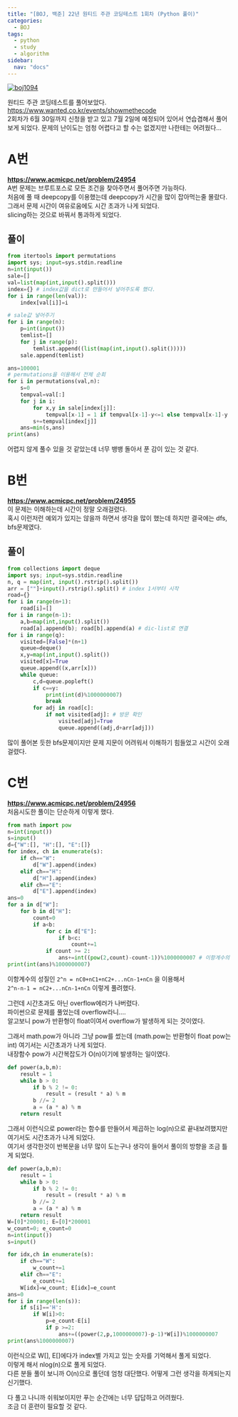 ```yaml
---
title: "[BOJ, 백준] 22년 원티드 주관 코딩테스트 1회차 (Python 풀이)"
categories:
  - BOJ
tags:
  - python
  - study
  - algorithm
sidebar: 
  nav: "docs"
---
```


[![boj1094](https://d2gd6pc034wcta.cloudfront.net/images/logo@2x.png)](https://www.acmicpc.net/category/detail/3097)


원티드 주관 코딩테스트를 풀어보았다.    
<https://www.wanted.co.kr/events/showmethecode>     
2회차가 6월 30일까지 신청을 받고 있고 7월 2일에 예정되어 있어서 연습겸해서 풀어보게 되었다.
문제의 난이도는 엄청 어렵다고 할 수는 없겠지만 나한테는 어려웠다...   


# A번 
__<https://www.acmicpc.net/problem/24954>__    
A번 문제는 브루트포스로 모든 조건을 찾아주면서 풀어주면 가능하다.    
처음에 풀 때 deepcopy를 이용했는데 deepcopy가 시간을 많이 잡아먹는줄 몰랐다.    
그래서 문제 시간이 여유로움에도 시간 초과가 나게 되었다.    
slicing하는 것으로 바꿔서 통과하게 되었다.    

## 풀이
```python
from itertools import permutations
import sys; input=sys.stdin.readline
n=int(input())
sale=[]
val=list(map(int,input().split()))
index={} # index값을 dict로 만들어서 넣어주도록 했다.
for i in range(len(val)):
    index[val[i]]=i

# sale값 넣어주기
for i in range(n):
    p=int(input())
    temlist=[]
    for j in range(p):
        temlist.append((list(map(int,input().split()))))
    sale.append(temlist)

ans=100001
# permutations을 이용해서 전체 순회
for i in permutations(val,n):
    s=0
    tempval=val[:]
    for j in i:
        for x,y in sale[index[j]]:
            tempval[x-1] = 1 if tempval[x-1]-y<=1 else tempval[x-1]-y 
        s+=tempval[index[j]]
    ans=min(s,ans)
print(ans)
```
어렵지 않게 풀수 있을 것 같았는데 너무 뱅뱅 돌아서 푼 감이 있는 것 같다.

# B번

__<https://www.acmicpc.net/problem/24955>__    
이 문제는 이해하는데 시간이 정말 오래걸렸다.   
혹시 이런저런 예외가 있지는 않을까 하면서 생각을 많이 했는데
하지만 결국에는 dfs, bfs문제였다.

## 풀이

```python
from collections import deque
import sys; input=sys.stdin.readline
n, q = map(int, input().rstrip().split())
arr = [""]+input().rstrip().split() # index 1서부터 시작
road={}
for i in range(n+1):
    road[i]=[] 
for i in range(n-1):
    a,b=map(int,input().split())
    road[a].append(b); road[b].append(a) # dic-list로 연결
for i in range(q):
    visited=[False]*(n+1)
    queue=deque()
    x,y=map(int,input().split())
    visited[x]=True
    queue.append((x,arr[x]))
    while queue:
        c,d=queue.popleft()   
        if c==y:
            print(int(d)%1000000007)
            break
        for adj in road[c]:
            if not visited[adj]: # 방문 확인
                visited[adj]=True
                queue.append((adj,d+arr[adj]))
```
많이 풀어본 듯한 bfs문제이지만 문제 지문이 어려워서 이해하기 힘들었고 시간이 오래걸렸다.

# C번

__<https://www.acmicpc.net/problem/24956>__    
처음시도한 풀이는 단순하게 이렇게 했다.   

```python
from math import pow
n=int(input())
s=input()
d={"W":[], "H":[], "E":[]}
for index, ch in enumerate(s):
    if ch=="W":
        d["W"].append(index)
    elif ch=="H":
        d["H"].append(index)
    elif ch=="E":
        d["E"].append(index)
ans=0
for a in d["W"]:
    for b in d["H"]:
        count=0
        if a<b:
            for c in d["E"]:
                if b<c:
                    count+=1
            if count >= 2:
                ans+=int((pow(2,count)-count-1))%1000000007 # 이항계수의 성질 이용
print(int(ans)%1000000007)
```
이항계수의 성질인 `2^n = nC0+nC1+nC2+...nCn-1+nCn` 을 이용해서    
`2^n-n-1 = nC2+...nCn-1+nCn` 이렇게 풀려했다.     
    
그런데 시간초과도 아닌 overflow에러가 나버렸다.      
파이썬으로 문제를 풀었는데 overflow라니....     
알고보니 pow가 반환형이 float이여서 overflow가 발생하게 되는 것이였다.   
     
그래서 math.pow가 아니라 그냥 pow를 썼는데 (math.pow는 반환형이 float pow는 int) 여기서는 시간초과가 나게 되었다.    
내장함수 pow가 시간복잡도가 O(n)이기에 발생하는 일이였다.       

```python
def power(a,b,m):
    result = 1
    while b > 0:
        if b % 2 != 0:
            result = (result * a) % m
        b //= 2
        a = (a * a) % m
    return result
```
그래서 이런식으로 power라는 함수를 만들어서 제곱하는 log(n)으로 끝내보려했지만 여기서도 시간초과가 나게 되었다.   
여기서 생각한것이 반복문을 너무 많이 도는구나 생각이 들어서 풀이의 방향을 조금 틀게 되었다.    

```python
def power(a,b,m):
    result = 1
    while b > 0:
        if b % 2 != 0:
            result = (result * a) % m
        b //= 2
        a = (a * a) % m
    return result
W=[0]*200001; E=[0]*200001
w_count=0; e_count=0
n=int(input())
s=input()

for idx,ch in enumerate(s):
    if ch=="W":
        w_count+=1
    elif ch=="E":
        e_count+=1
    W[idx]=w_count; E[idx]=e_count
ans=0
for i in range(len(s)):
    if s[i]=='H':
        if W[i]>0:
            p=e_count-E[i]
            if p >=2: 
                ans+=((power(2,p,1000000007)-p-1)*W[i])%1000000007
print(ans%1000000007)
```
이런식으로 W[], E[]에다가 index별 가지고 있는 숫자를 기억해서 풀게 되었다.    
이렇게 해서 nlog(n)으로 풀게 되었다.    
다른 분들 풀이 보니까 O(n)으로 풀던데 엄청 대단했다. 어떻게 그런 생각을 하게되는지 신기했다.

다 풀고 나니까 쉬워보이지만 푸는 순간에는 너무 답답하고 어려웠다.   
조금 더 훈련이 필요할 것 같다.